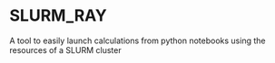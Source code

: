 # SLURM_RAY
A tool to easily launch calculations from python notebooks using the resources of a SLURM cluster
